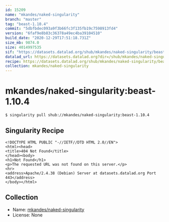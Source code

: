 ```yaml
---
id: 15209
name: "mkandes/naked-singularity"
branch: "master"
tag: "beast-1.10.4"
commit: "5dbfbdec093a9f3b66fc3f135fb19c7598913fd4"
version: "6faf9e8b83c36378a49ec4ba39104510"
build_date: "2020-12-29T17:51:18.731Z"
size_mb: 9874.0
size: 4014997535
sif: "https://datasets.datalad.org/shub/mkandes/naked-singularity/beast-1.10.4/2020-12-29-5dbfbdec-6faf9e8b/6faf9e8b83c36378a49ec4ba39104510.sif"
datalad_url: https://datasets.datalad.org?dir=/shub/mkandes/naked-singularity/beast-1.10.4/2020-12-29-5dbfbdec-6faf9e8b/
recipe: https://datasets.datalad.org/shub/mkandes/naked-singularity/beast-1.10.4/2020-12-29-5dbfbdec-6faf9e8b/Singularity
collection: mkandes/naked-singularity
---
```


# mkandes/naked-singularity:beast-1.10.4

```bash
$ singularity pull shub://mkandes/naked-singularity:beast-1.10.4
```

## Singularity Recipe

```singularity
<!DOCTYPE HTML PUBLIC "-//IETF//DTD HTML 2.0//EN">
<html><head>
<title>404 Not Found</title>
</head><body>
<h1>Not Found</h1>
<p>The requested URL was not found on this server.</p>
<hr>
<address>Apache/2.4.38 (Debian) Server at datasets.datalad.org Port 443</address>
</body></html>
```

## Collection

 - Name: [mkandes/naked-singularity](https://github.com/mkandes/naked-singularity)
 - License: None

